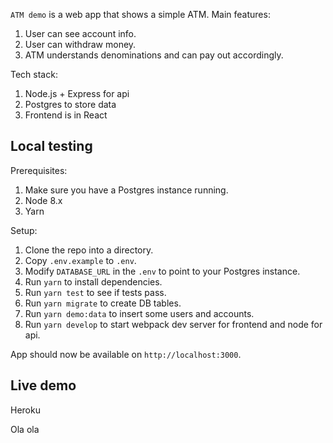 `ATM demo` is a web app that shows a simple ATM. Main features:
1. User can see account info.
2. User can withdraw money.
3. ATM understands denominations and can pay out accordingly.

Tech stack:
1. Node.js + Express for api
2. Postgres to store data
3. Frontend is in React

## Local testing
Prerequisites:
1. Make sure you have a Postgres instance running.
2. Node 8.x
3. Yarn

Setup:
1. Clone the repo into a directory.
2. Copy `.env.example` to `.env`.
3. Modify `DATABASE_URL` in the `.env` to point to your Postgres instance.
4. Run `yarn` to install dependencies.
5. Run `yarn test` to see if tests pass.
6. Run `yarn migrate` to create DB tables.
7. Run `yarn demo:data` to insert some users and accounts.
8. Run `yarn develop` to start webpack dev server for frontend and node for api.

App should now be available on `http://localhost:3000`.

## Live demo
Heroku

Ola ola

